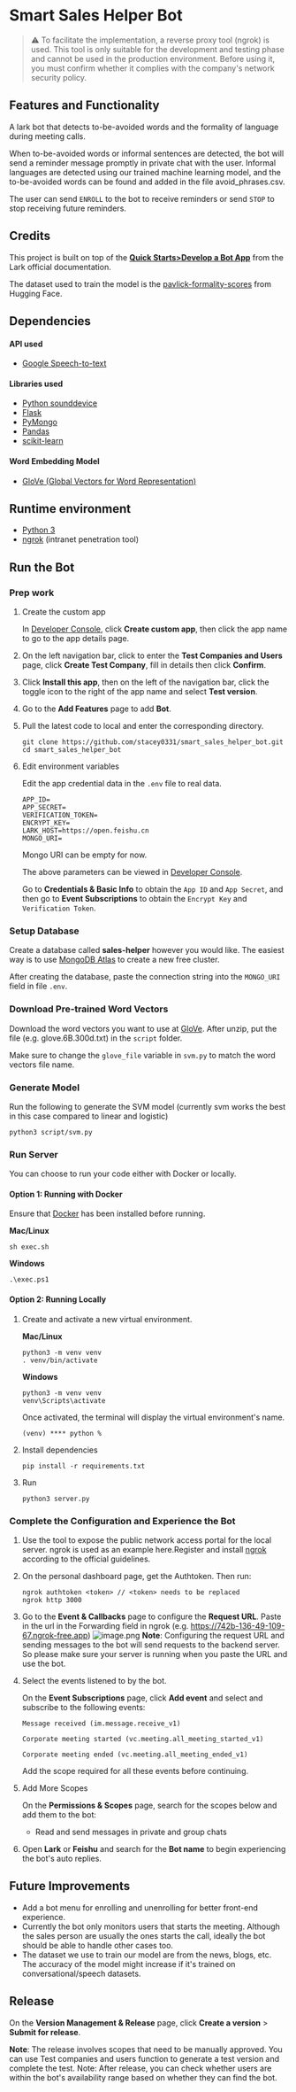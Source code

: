 # Smart Sales Helper Bot

> ⚠️ To facilitate the implementation, a reverse proxy tool (ngrok) is used. This tool is only suitable for the development and testing phase and cannot be used in the production environment. Before using it, you must confirm whether it complies with the company's network security policy.

## Features and Functionality

A lark bot that detects to-be-avoided words and the formality of language during meeting calls.

When to-be-avoided words or informal sentences are detected, the bot will send a reminder message promptly in private chat with the user. Informal languages are detected using our trained machine learning model, and the to-be-avoided words can be found and added in the file avoid_phrases.csv.

The user can send `ENROLL` to the bot to receive reminders or send `STOP` to stop receiving future reminders. 

## Credits

This project is built on top of the [**Quick Starts>Develop a Bot App**](https://open.larksuite.com/document/home/develop-a-bot-in-5-minutes/create-an-app) from the Lark official documentation. 

The dataset used to train the model is the 
[pavlick-formality-scores](https://huggingface.co/datasets/osyvokon/pavlick-formality-scores) from Hugging Face. 

## Dependencies

#### API used
- [Google Speech-to-text](https://cloud.google.com/speech-to-text/docs/quickstart)

#### Libraries used
- [Python sounddevice](https://python-sounddevice.readthedocs.io/en/0.4.7/index.html)
- [Flask](https://flask.palletsprojects.com/en/3.0.x/)
- [PyMongo](https://pymongo.readthedocs.io/en/stable/)
- [Pandas](https://pandas.pydata.org/)
- [scikit-learn](https://scikit-learn.org/stable/)

#### Word Embedding Model
- [GloVe (Global Vectors for Word Representation)](https://nlp.stanford.edu/projects/glove/)

## Runtime environment
- [Python 3](https://www.python.org/)
- [ngrok](https://ngrok.com/download) (intranet penetration tool)


## Run the Bot
### Prep work

1. Create the custom app

   In [Developer Console](https://open.feishu.cn/app/), click **Create custom app**, then click the app name to go to the app details page.

2. On the left navigation bar, click to enter the **Test Companies and Users** page, click **Create Test Company**, fill in details then click **Confirm**. 

3. Click **Install this app**, then on the left of the navigation bar, click the toggle icon to the right of the app name and select **Test version**.

4. Go to the **Add Features** page to add **Bot**.

5. Pull the latest code to local and enter the corresponding directory.
   ```
   git clone https://github.com/stacey0331/smart_sales_helper_bot.git
   cd smart_sales_helper_bot
   ```

6. Edit environment variables

   Edit the app credential data in the `.env` file to real data.
   ```
   APP_ID=
   APP_SECRET=
   VERIFICATION_TOKEN=
   ENCRYPT_KEY=
   LARK_HOST=https://open.feishu.cn
   MONGO_URI=
   ```

   Mongo URI can be empty for now.

   The above parameters can be viewed in [Developer Console](https://open.feishu.cn/app/). 

   Go to **Credentials & Basic Info** to obtain the `App ID` and `App Secret`, and then go to **Event Subscriptions** to
   obtain the
      `Encrypt Key` and `Verification Token`.

### Setup Database
   Create a database called **sales-helper** however you would like.
   The easiest way is to use [MongoDB Atlas](https://www.mongodb.com/) to create a new free cluster. 

   After creating the database, paste the connection string into the `MONGO_URI` field in file `.env`.

### Download Pre-trained Word Vectors

Download the word vectors you want to use at [GloVe](https://nlp.stanford.edu/projects/glove/). After unzip, put the file (e.g. glove.6B.300d.txt) in the `script` folder. 

Make sure to change the `glove_file` variable in `svm.py` to match the word vectors file name. 

### Generate Model

Run the following to generate the SVM model (currently svm works the best in this case compared to linear and logistic)
```
python3 script/svm.py
```

### Run Server

You can choose to run your code either
with Docker or locally.

#### Option 1: Running with Docker

 Ensure that [Docker](https://www.docker.com/) has been installed before running.

   **Mac/Linux**

   ```
   sh exec.sh
   ```

   **Windows**

   ```
   .\exec.ps1
   ```

#### Option 2: Running Locally

1. Create and activate a new virtual environment.

   **Mac/Linux**
   ```
   python3 -m venv venv 
   . venv/bin/activate
   ```

      **Windows**
   ```
   python3 -m venv venv 
   venv\Scripts\activate
   ```

   Once activated, the terminal will display the virtual environment's name.
   ```
   (venv) **** python %
   ```

2. Install dependencies

   ```
   pip install -r requirements.txt
   ```

3. Run

   ```
   python3 server.py
   ```

### Complete the Configuration and Experience the Bot

1. Use the tool to expose the public network access portal for the local server. ngrok is used as an example here.Register and install [ngrok](https://ngrok.com/download) according to the official guidelines.

2. On the personal dashboard page, get the Authtoken. Then run: 
   ```
   ngrok authtoken <token> // <token> needs to be replaced
   ngrok http 3000
   ```


3. Go to the **Event & Callbacks** page to configure the **Request URL**. Paste in the url in the Forwarding field in ngrok (e.g. https://742b-136-49-109-67.ngrok-free.app)
 ![image.png](https://sf3-cn.feishucdn.com/obj/open-platform-opendoc/0ce38ea653e636accbd6d268b69360f9_Osy22NvNOK.png)
   **Note**: Configuring the request URL and sending messages to the bot will send requests to the backend server. So please make sure your server is running when you paste the URL and use the bot. 

4. Select the events listened to by the bot.

   On the **Event Subscriptions** page, click **Add event** and select and subscribe to the following events:
      
      `Message received (im.message.receive_v1)`

      `Corporate meeting started (vc.meeting.all_meeting_started_v1)`

      `Corporate meeting ended (vc.meeting.all_meeting_ended_v1)`

   Add the scope required for all these events before continuing. 

5. Add More Scopes

   On the **Permissions & Scopes** page, search for the scopes below and add them to the bot: 
      - Read and send messages in private and group chats

6. Open **Lark** or **Feishu** and search for the **Bot name** to begin experiencing the bot's auto replies.

## Future Improvements
- Add a bot menu for enrolling and unenrolling for better front-end experience. 
- Currently the bot only monitors users that starts the meeting. Although the sales person are usually the ones starts the call, ideally the bot should be able to handle other cases too. 
- The dataset we use to train our model are from the news, blogs, etc. The accuracy of the model might increase if it's trained on conversational/speech datasets.  


## Release
On the **Version Management & Release** page, click **Create a version** > **Submit for release**.

   **Note**: The release involves scopes that need to be manually approved. You can use Test companies and users
 function to generate a test version and complete the test. Note: After release, you can check whether users are
 within the bot's availability range based on whether they can find the bot.
